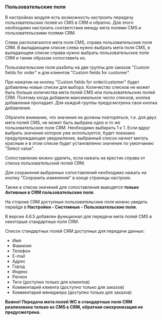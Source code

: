 ### Пользовательские поля

В настройках модуля есть возможность настроить передачу пользовательских полей из CMS в CRM и обратно. Для этого необходимо настроить соответствие между мета полями CMS и пользовательскими полями CRM.

Слева располагаются мета поля CMS, справа пользовательские поля CRM. В выпадающем списке слева нужно выбрать мета поля CMS, в выпадающем списке справа нужно выбрать пользовательское поле CRM и таким образом сопоставить их.

Пользовательские поля разбиты на две группы для заказов "Custom fields for order" и для клиентов "Custom fields for customer".

При нажатии на кнопку "Custom fields for order/customer" будет добавлены новые списки для выбора. Количество списков не может быть больше количества мета полей CMS или пользовательских полей CRM. Поэтому когда добавили максимальное число списков, кнопка добавления пропадает. Для каждой группы предусмотрена своя кнопка добавления.

Обратите внимание, что значения не должны повторяться, т.е. для двух мета полей CMS, не может быть выбрана одно и то же пользовательское поле CRM. Необходимо выбирать 1 к 1. Если вдруг выбрать значение которое уже используется, будет показано предупреждающее уведомление, выбранный список начнет мигать красным и в этом списке будет установленно значение по умолчанию "Select value".

Сопоставление можно удалить, если нажать на крестик справа от списка пользовательский полей CRM.

Для сохранения выбранных сопоставлений необходимо нажать на кнопку "Сохранить изменения" в конце страницы настроек.

Также в списке значений для сопоставления выводятся **только Активные в CRM пользовательские поля**.

На стороне CRM доступные пользовательские поля можно увидеть перейдя в **Настройки - Системные - Пользовательские поля.**


В версии 4.6.5 добавлен функционал для передачи мета полей CMS в некоторые стандартные поля CRM.

Список стандартных полей CRM доступных для передачи данных:
* Имя
* Фамилия
* Телефон
* E-mail
* Адрес
* Город
* Индекс
* Регион
* Теги (доступно только для клиентов)
* Комментарий клиента (доступно только для заказов)
* Комментарий менеджера (доступно только для заказов)

**Важно! Передача мета полей WC в стандартные поля CRM реализована только из CMS в CRM, обратная синхронизация не предусмотрена.** 